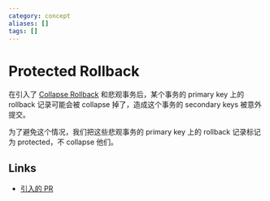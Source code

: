 ```yaml
---
category: concept
aliases: []
tags: []
---
```

# Protected Rollback

在引入了 [Collapse Rollback](https://longfangsong.github.io/tipedia/#/prerendered/what%2FCollapse%20Rollback.htmlpart) 和悲观事务后，某个事务的 primary key 上的 rollback 记录可能会被 collapse 掉了，造成这个事务的 secondary keys 被意外提交。

为了避免这个情况，我们把这些悲观事务的 primary key 上的 rollback 记录标记为 protected，不 collapse 他们。

## Links

- [引入的 PR](https://github.com/tikv/tikv/pull/5575)
